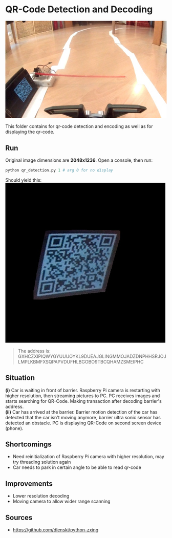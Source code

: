 # QR-Code Detection and Decoding

[//]: # (Image References)
[image1]: ./project_images/qr_img_barrier.jpg
[image2]: ./project_images/detected_qr_code.jpg


![alt text][image1] 

This folder contains for qr-code detection and encoding as well as for displaying the qr-code.
## Run
Original image dimensions are **2048x1236**.
Open a console, then run:
```python
python qr_detection.py 1 # arg 0 for no display
```
Should yield this:<br/>
![alt text][image2] <br/>
> The address is: GXHCZXIPIQWYGYUUUOYKL9DUEAJGLINGMMOJADZDNPHHSRJOJLMPLKBMFXSQPAPVDUFHLBGOBO9TBCQHAMZSMEIPHC

## Situation
**(i)**
Car is waiting in front of barrier. Raspberry Pi camera is restarting with higher resolution, then streaming pictures to PC. PC receives images and starts searching for QR-Code. Making transaction after decoding barrier's address.<br/>
**(ii)**
Car has arrived at the barrier. Barrier motion detection of the car has detected that the car isn't moving anymore, barrier ultra sonic sensor has detected an obstacle. PC is displaying QR-Code on second screen device (phone).
## Shortcomings
* Need reinitialization of Raspberry Pi camera with higher resolution, may try threading solution again
* Car needs to park in certain angle to be able to read qr-code
## Improvements
* Lower resolution decoding
* Moving camera to allow wider range scanning


## Sources
* <https://github.com/dlenski/python-zxing>


